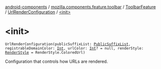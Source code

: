[android-components](../../../index.md) / [mozilla.components.feature.toolbar](../../index.md) / [ToolbarFeature](../index.md) / [UrlRenderConfiguration](index.md) / [&lt;init&gt;](./-init-.md)

# &lt;init&gt;

`UrlRenderConfiguration(publicSuffixList: `[`PublicSuffixList`](../../../mozilla.components.lib.publicsuffixlist/-public-suffix-list/index.md)`, registrableDomainColor: `[`Int`](https://kotlinlang.org/api/latest/jvm/stdlib/kotlin/-int/index.html)`, urlColor: `[`Int`](https://kotlinlang.org/api/latest/jvm/stdlib/kotlin/-int/index.html)`? = null, renderStyle: `[`RenderStyle`](../-render-style/index.md)` = RenderStyle.ColoredUrl)`

Configuration that controls how URLs are rendered.

